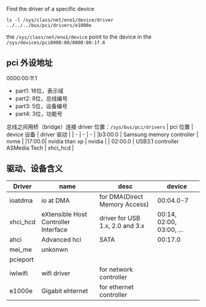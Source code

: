 Find the driver of a specific device
```
ls -l /sys/class/net/eno1/device/driver
../../../bus/pci/drivers/e1000e
```
the `/sys/class/net/eno1/device` point to the device in the `/sys/devices/pci0000:00/0000:00:1f.6`

## pci 外设地址
0000:00:1f.1
- part1: 16位，表示域
- part2: 8位，总线编号
- part3: 5位，设备编号
- part4: 3位，功能号

总线之间用桥（bridge）连接
driver 位置：`/sys/bus/pci/drivers`
| pci 位置 | device 设备 | driver 驱动 |
| - | - | - |
|b3:00.0 | Samsung memory controller | nvme |
|17:00.0| nvidia titan xp | nvidia |
| 02:00.0 | USB3.1 controller ASMedia Tech | xhci_hcd |

## 驱动、设备含义
|Driver| name | desc | device |
|-|-|-| -|
|ioatdma| io at DMA| for DMA(Direct Memory Access)  | 00:04.0-7 |
| xhci_hcd | eXtensible Host Controller Interface | driver for USB 1.x, 2.0 and 3.x | 00:14, 02:00, 03:00, ... |
| ahci | Advanced hci | SATA | 00:17.0
| mei_me | unkonwn|
| pcieport | 
| iwlwifi | wifi driver | for network controller|
|e1000e| Gigabit ehternet| for ethernet controller|


